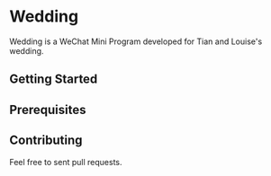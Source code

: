 # Wedding
Wedding is a WeChat Mini Program developed for Tian and Louise's wedding. 

## Getting Started

## Prerequisites

## Contributing
Feel free to sent pull requests. 
